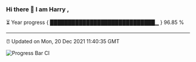 ### Hi there 👋 I am Harry , 

⏳ Year progress { █████████████████████████████▁ } 96.85 %

---

⏰ Updated on Mon, 20 Dec 2021 11:40:35 GMT

![Progress Bar CI](https://github.com/duykhang68/duykhang68/workflows/Progress%20Bar%20CI/badge.svg)
